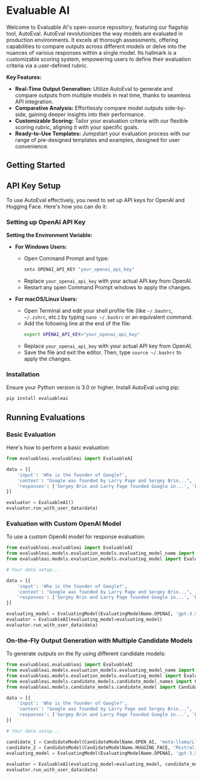 # Evaluable AI

Welcome to Evaluable AI's open-source repository, featuring our flagship tool, AutoEval. AutoEval revolutionizes the way models are evaluated in production environments. It excels at thorough assessments, offering capabilities to compare outputs across different models or delve into the nuances of various responses within a single model. Its hallmark is a customizable scoring system, empowering users to define their evaluation criteria via a user-defined rubric.

**Key Features:**

- **Real-Time Output Generation:** Utilize AutoEval to generate and compare outputs from multiple models in real time, thanks to seamless API integration.
- **Comparative Analysis:** Effortlessly compare model outputs side-by-side, gaining deeper insights into their performance.
- **Customizable Scoring:** Tailor your evaluation criteria with our flexible scoring rubric, aligning it with your specific goals.
- **Ready-to-Use Templates:** Jumpstart your evaluation process with our range of pre-designed templates and examples, designed for user convenience.

## Getting Started

## API Key Setup

To use AutoEval effectively, you need to set up API keys for OpenAI and Hugging Face. Here's how you can do it:

### Setting up OpenAI API Key

 **Setting the Environment Variable:**
   - **For Windows Users:**
     - Open Command Prompt and type:
       ```cmd
       setx OPENAI_API_KEY "your_openai_api_key"
       ```
     - Replace `your_openai_api_key` with your actual API key from OpenAI.
     - Restart any open Command Prompt windows to apply the changes.

   - **For macOS/Linux Users:**
     - Open Terminal and edit your shell profile file (like `~/.bashrc`, `~/.zshrc`, etc.) by typing `nano ~/.bashrc` or an equivalent command.
     - Add the following line at the end of the file:
       ```bash
       export OPENAI_API_KEY="your_openai_api_key"
       ```
     - Replace `your_openai_api_key` with your actual API key from OpenAI.
     - Save the file and exit the editor. Then, type `source ~/.bashrc` to apply the changes.


### Installation

Ensure your Python version is 3.0 or higher. Install AutoEval using pip:

```bash
pip install evaluableai
```

## Running Evaluations

### Basic Evaluation

Here's how to perform a basic evaluation:

```python
from evaluableai.evaluableai import EvaluableAI

data = [{
    'input': 'Who is the founder of Google?',
    'context': "Google was founded by Larry Page and Sergey Brin...",
    'responses': ['Sergey Brin and Larry Page founded Google in...', 'Larry and Sergey created Google']
}]

evaluator = EvaluableAI()
evaluator.run_with_user_data(data)
```

### Evaluation with Custom OpenAI Model

To use a custom OpenAI model for response evaluation:

```python
from evaluableai.evaluableai import EvaluableAI
from evaluableai.models.evaluation_models.evaluating_model_name import EvaluatingModelName
from evaluableai.models.evaluation_models.evaluating_model import EvaluatingModel

# Your data setup...

data = [{
    'input': 'Who is the founder of Google?',
    'context': "Google was founded by Larry Page and Sergey Brin...",
    'responses': ['Sergey Brin and Larry Page founded Google in...', 'Larry and Sergey created Google']
}]

evaluating_model = EvaluatingModel(EvaluatingModelName.OPENAI, 'gpt-3.5-turbo', 'OPENAI_API_KEY')
evaluator = EvaluableAI(evaluating_model=evaluating_model)
evaluator.run_with_user_data(data)
```

### On-the-Fly Output Generation with Multiple Candidate Models

To generate outputs on the fly using different candidate models:

```python
from evaluableai.evaluableai import EvaluableAI
from evaluableai.models.evaluation_models.evaluating_model_name import EvaluatingModelName
from evaluableai.models.evaluation_models.evaluating_model import EvaluatingModel
from evaluableai.models.candidate_models.candidate_model_names import CandidateModelName 
from evaluableai.models.candidate_models.candidate_model import CandidateModel

data = [{
    'input': 'Who is the founder of Google?',
    'context': "Google was founded by Larry Page and Sergey Brin...",
    'responses': ['Sergey Brin and Larry Page founded Google in...', 'Larry and Sergey created Google']
}]

# Your data setup...

candidate_1 = CandidateModel(CandidateModelName.OPEN_AI, 'meta-llama/Llama-2-7b-chat-hf', 'HUGGING_FACE_API_KEY')
candidate_2 = CandidateModel(CandidateModelName.HUGGING_FACE, 'Mistral-7B-v0.1', 'HUGGING_FACE_API_KEY')
evaluating_model = EvaluatingModel(EvaluatingModelName.OPENAI, 'gpt-3.5-turbo', 'OPENAI_API_KEY')
    
evaluator = EvaluableAI(evaluating_model=evaluating_model, candidate_models_list=[candidate_1, candidate_2])
evaluator.run_with_user_data(data)
```
